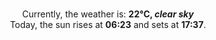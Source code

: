 <p  align="center"><br/>Currently, the weather is: <b> 22°C, <i>clear sky</i></b></br>Today, the sun rises at <b>06:23</b> and sets at <b>17:37</b>.</p>